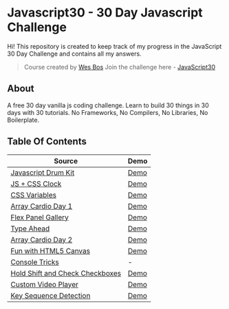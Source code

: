 # Javascript30 - 30 Day Javascript Challenge

Hi!
This repository is created to keep track of my progress in the JavaScript 30 Day Challenge and contains all my answers.

> Course created by [Wes Bos](https://github.com/wesbos) Join the challenge here - [JavaScript30](https://javascript30.com/account)

## About

A free 30 day vanilla js coding challenge. Learn to build 30 things in 30 days with 30 tutorials. No Frameworks, No Compilers, No Libraries, No Boilerplate.

## Table Of Contents

| Source                                                                                                                                         | Demo                                                                                                      |
| ---------------------------------------------------------------------------------------------------------------------------------------------- | --------------------------------------------------------------------------------------------------------- |
| [Javascript Drum Kit](https://github.com/dogankocadayilar/javascript30/tree/main/01%20-%20Javascript%20Drum%20Kit)                             | [Demo](https://dogankocadayilar.github.io/javascript30/01%20-%20Javascript%20Drum%20Kit/)                 |
| [JS + CSS Clock](https://github.com/dogankocadayilar/javascript30/tree/main/02%20-%20JS%20and%20CSS%20Clock)                                   | [Demo](https://dogankocadayilar.github.io/javascript30/02%20-%20JS%20and%20CSS%20Clock/)                  |
| [CSS Variables](https://github.com/dogankocadayilar/javascript30/tree/main/03%20-%20CSS%20Variables)                                           | [Demo](https://dogankocadayilar.github.io/javascript30/03%20-%20CSS%20Variables/)                         |
| [Array Cardio Day 1](https://github.com/dogankocadayilar/javascript30/tree/main/04%20-%20Array%20Cardio%20Day%201)                             | [Demo](https://dogankocadayilar.github.io/javascript30/04%20-%20Array%20Cardio%20Day%201/)                |
| [Flex Panel Gallery](https://github.com/dogankocadayilar/javascript30/tree/main/05%20-%20Flex%20Panel%20Gallery)                               | [Demo](https://dogankocadayilar.github.io/javascript30/05%20-%20Flex%20Panel%20Gallery/)                  |
| [Type Ahead](https://github.com/dogankocadayilar/javascript30/tree/main/06%20-%20Type%20Ahead)                                                 | [Demo](https://dogankocadayilar.github.io/javascript30/06%20-%20Type%20Ahead/)                            |
| [Array Cardio Day 2](https://github.com/dogankocadayilar/javascript30/tree/main/07%20-%20Array%20Cardio%20Day%202)                             | [Demo](https://dogankocadayilar.github.io/javascript30/07%20-%20Array%20Cardio%20Day%202/)                |
| [Fun with HTML5 Canvas](https://github.com/dogankocadayilar/javascript30/tree/main/08%20-%20Fun%20with%20HTML5%20Canvas)                       | [Demo](https://dogankocadayilar.github.io/javascript30/08%20-%20Fun%20with%20HTML5%20Canvas/)             |
| [Console Tricks](https://github.com/dogankocadayilar/javascript30/tree/main/09%20-%20Console%20Tricks)                                         | -                                                                                                         |
| [Hold Shift and Check Checkboxes](https://github.com/dogankocadayilar/javascript30/tree/main/10%20-%20Hold%20Shift%20and%20Check%20Checkboxes) | [Demo](https://dogankocadayilar.github.io/javascript30/10%20-%20Hold%20Shift%20and%20Check%20Checkboxes/) |
| [Custom Video Player](https://github.com/dogankocadayilar/javascript30/tree/main/11%20-%20Custom%20Video%20Player)                             | [Demo](https://dogankocadayilar.github.io/javascript30/11%20-%20Custom%20Video%20Player/)                 |
| [Key Sequence Detection](https://github.com/dogankocadayilar/javascript30/tree/main/12%20-%20Key%20Sequence%20Detection)                       | [Demo](https://dogankocadayilar.github.io/javascript30/12%20-%20Key%20Sequence%20Detection/)              |
